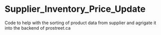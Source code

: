 # Supplier_Inventory_Price_Update
Code to help with the sorting of product data from supplier and agrigate it into the backend of prostreet.ca
